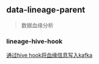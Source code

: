 ## data-lineage-parent

> 数据血缘分析

### lineage-hive-hook

[通过hive hook将血缘信息写入kafka](lineage-hive-hook/README.md)

